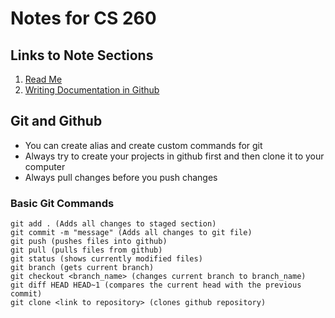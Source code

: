 # Notes for CS 260

## Links to Note Sections
1. [Read Me](README.md)
1. [Writing Documentation in Github](https://docs.github.com/en/get-started/writing-on-github/getting-started-with-writing-and-formatting-on-github/basic-writing-and-formatting-syntax)

## Git and Github
- You can create alias and create custom commands for git
- Always try to create your projects in github first and then clone it to your computer
- Always pull changes before you push changes

### Basic Git Commands
```
git add . (Adds all changes to staged section)
git commit -m "message" (Adds all changes to git file)
git push (pushes files into github)
git pull (pulls files from github)
git status (shows currently modified files)
git branch (gets current branch)
git checkout <branch_name> (changes current branch to branch_name)
git diff HEAD HEAD~1 (compares the current head with the previous commit)
git clone <link to repository> (clones github repository)
```